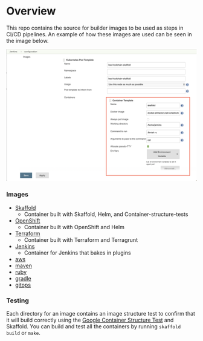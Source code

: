 # Overview
This repo contains the source for builder images to be used as steps in CI/CD pipelines. An example of how these images are used can be seen in the image below.

![](img/jenkins-skaffold-agent.png)

### Images
- [Skaffold](builder-image-skaffold)
  - Container built with Skaffold, Helm, and Container-structure-tests
- [OpenShift](builder-image-openshift)
  - Container built with OpenShift and Helm
- [Terraform](builder-image-terraform)
  - Container built with Terraform and Terragrunt
- [Jenkins](jenkins-image)
  - Container for Jenkins that bakes in plugins
- [aws](builder-image-aws)
- [maven](builder-image-maven)
- [ruby](builder-image-ruby)
- [gradle](builder-image-gradle)
- [gitops](builder-image-gitops)

### Testing
Each directory for an image contains an image structure test to confirm that it will build correctly using the
[Google Container Structure Test](https://github.com/GoogleContainerTools/container-structure-test) and Skaffold.
You can build and test all the containers by running `skaffold build` or `make`.

